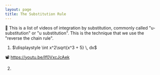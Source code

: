```yaml
---
layout: page
title: The Substitution Rule
---
```


📢 This is a list of videos of integration by substitution, commonly called "u-substitution" or "u substitution". This is the technique that we use the "reverse the chain rule".

1) $\displaystyle \int x^2\sqrt{x^3 + 5} \, dx$

📽️ <a href="https://youtu.be/If0VxcJcAek" target="_blank">https://youtu.be/If0VxcJcAek</a>



2) 





